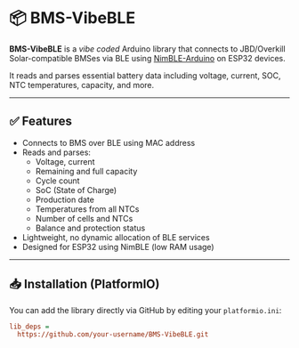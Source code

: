 # 📦 BMS-VibeBLE

**BMS-VibeBLE** is a _*vibe coded*_ Arduino library that connects to JBD/Overkill Solar-compatible BMSes via BLE using [NimBLE-Arduino](https://github.com/h2zero/NimBLE-Arduino) on ESP32 devices.

It reads and parses essential battery data including voltage, current, SOC, NTC temperatures, capacity, and more.

---

## ✅ Features

- Connects to BMS over BLE using MAC address
- Reads and parses:
  - Voltage, current
  - Remaining and full capacity
  - Cycle count
  - SoC (State of Charge)
  - Production date
  - Temperatures from all NTCs
  - Number of cells and NTCs
  - Balance and protection status
- Lightweight, no dynamic allocation of BLE services
- Designed for ESP32 using NimBLE (low RAM usage)

---

## 📥 Installation (PlatformIO)

You can add the library directly via GitHub by editing your `platformio.ini`:

```ini
lib_deps =
  https://github.com/your-username/BMS-VibeBLE.git
